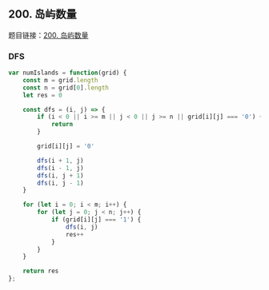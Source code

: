 ## 200. 岛屿数量

题目链接：[200. 岛屿数量](https://leetcode-cn.com/problems/number-of-islands/)

### DFS

```js
var numIslands = function(grid) {
    const m = grid.length
    const n = grid[0].length
    let res = 0

    const dfs = (i, j) => {
        if (i < 0 || i >= m || j < 0 || j >= n || grid[i][j] === '0') {
            return
        }

        grid[i][j] = '0'

        dfs(i + 1, j)
        dfs(i - 1, j)
        dfs(i, j + 1)
        dfs(i, j - 1)
    }

    for (let i = 0; i < m; i++) {
        for (let j = 0; j < n; j++) {
            if (grid[i][j] === '1') {
                dfs(i, j)
                res++
            }
        }
    }

    return res
};
```
